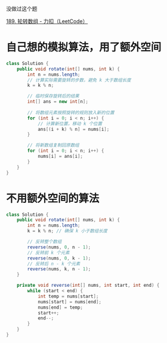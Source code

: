 



没做过这个题





[189. 轮转数组 - 力扣（LeetCode）](https://leetcode.cn/problems/rotate-array/description/?envType=study-plan-v2&envId=top-100-liked)







# 自己想的模拟算法，用了额外空间

```java
class Solution {
    public void rotate(int[] nums, int k) {
        int n = nums.length;
        // 计算实际需要旋转的步数，避免 k 大于数组长度
        k = k % n;

        // 临时保存旋转后的结果
        int[] ans = new int[n];
        
        // 将数组元素按照旋转的规则放入新的位置
        for (int i = 0; i < n; i++) {
            // 计算新位置，移动 k 个位置
            ans[(i + k) % n] = nums[i];
        }

        // 将新数组复制回原数组
        for (int i = 0; i < n; i++) {
            nums[i] = ans[i];
        }
    }
}

```









# 不用额外空间的算法



```java
class Solution {
    public void rotate(int[] nums, int k) {
        int n = nums.length;
        k = k % n; // 确保 k 小于数组长度

        // 反转整个数组
        reverse(nums, 0, n - 1);
        // 反转前 k 个元素
        reverse(nums, 0, k - 1);
        // 反转后 n - k 个元素
        reverse(nums, k, n - 1);
    }

    private void reverse(int[] nums, int start, int end) {
        while (start < end) {
            int temp = nums[start];
            nums[start] = nums[end];
            nums[end] = temp;
            start++;
            end--;
        }
    }
}

```

